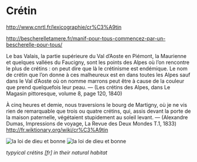 Crétin
===

http://www.cnrtl.fr/lexicographie/cr%C3%A9tin

http://bescherelletamere.fr/manif-pour-tous-commencez-par-un-bescherelle-pour-tous/

Le bas Valais, la partie supérieure du Val d’Aoste en Piémont, la Maurienne et quelques vallées du Faucigny, sont les points des Alpes où l’on rencontre le plus de crétins : on peut dire que là le crétinisme est endémique. Le nom de crétin que l’on donne à ces malheureux est en dans toutes les Alpes sauf dans le Val d’Aoste où on nomme marrons peut être à cause de la couleur que prend quelquefois leur peau. — (Les crétins des Alpes, dans Le Magasin pittoresque, volume 8, page 120, 1840)


À cinq heures et demie, nous traversions le bourg de Martigny, où je ne vis rien de remarquable que trois ou quatre crétins, qui, assis devant la porte de la maison paternelle, végétaient stupidement au soleil levant. — (Alexandre Dumas, Impressions de voyage, La Revue des Deux Mondes T.1, 1833)
http://fr.wiktionary.org/wiki/cr%C3%A9tin



![la loi de dieu et bonne](manifpourtous.jpg)
![la loi de dieu et bonne](manifpourtous2.jpg)

*typyical crétins [fr] in their natural habitat*
